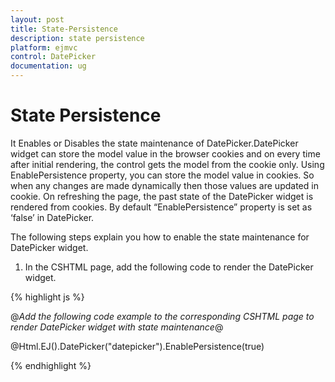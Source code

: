 ```yaml
---
layout: post
title: State-Persistence
description: state persistence 
platform: ejmvc
control: DatePicker
documentation: ug
---
```


# State Persistence 

It Enables or Disables the state maintenance of DatePicker.DatePicker widget can store the model value in the browser cookies and on every time after initial rendering, the control gets the model from the cookie only. Using EnablePersistence property, you can store the model value in cookies. So when any changes are made dynamically then those values are updated in cookie. On refreshing the page, the past state of the DatePicker widget is rendered from cookies. By default “EnablePersistence” property is set as ‘false’ in DatePicker.

The following steps explain you how to enable the state maintenance for DatePicker widget.

1. In the CSHTML page, add the following code to render the DatePicker widget.



{% highlight js %}

@*Add the following code example to the corresponding CSHTML page to render DatePicker widget with state maintenance*@

@Html.EJ().DatePicker("datepicker").EnablePersistence(true)

{% endhighlight %}

